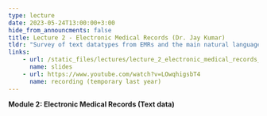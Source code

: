 ```yaml
---
type: lecture
date: 2023-05-24T13:00:00+3:00
hide_from_announcments: false
title: Lecture 2 - Electronic Medical Records (Dr. Jay Kumar)
tldr: "Survey of text datatypes from EMRs and the main natural language processing approaches for their analysis"
links: 
    - url: /static_files/lectures/lecture_2_electronic_medical_records_jay.pptx
      name: slides 
    - url: https://www.youtube.com/watch?v=LOwqhigsbT4
      name: recording (temporary last year)
---
```

<strong>Module 2: Electronic Medical Records (Text data)</strong>
